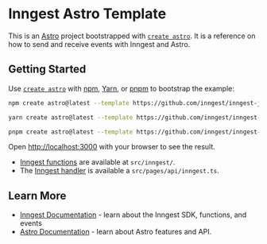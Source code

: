 # Inngest Astro Template

This is an [Astro](https://astro.build/) project bootstrapped with [`create astro`](https://docs.astro.build/en/install/auto/). It is a reference on how to send and receive events with Inngest and Astro.

## Getting Started

Use [`create astro`](https://docs.astro.build/en/install/auto/) with [npm](https://docs.npmjs.com/cli/init), [Yarn](https://yarnpkg.com/lang/en/docs/cli/create/), or [pnpm](https://pnpm.io) to bootstrap the example:

```bash
npm create astro@latest --template https://github.com/inngest/inngest-js/tree/main/examples/framework-astro inngest-astro
```

```bash
yarn create astro@latest --template https://github.com/inngest/inngest-js/tree/main/examples/framework-astro inngest-astro
```

```bash
pnpm create astro@latest --template https://github.com/inngest/inngest-js/tree/main/examples/framework-astro inngest-astro
```

Open [http://localhost:3000](http://localhost:3000/api/inngest) with your browser to see the result.

- [Inngest functions](https://www.inngest.com/docs/functions) are available at `src/inngest/`.
- The [Inngest handler](https://www.inngest.com/docs/sdk/serve) is available a `src/pages/api/inngest.ts`.

## Learn More

- [Inngest Documentation](https://www.inngest.com/docs) - learn about the Inngest SDK, functions, and events
- [Astro Documentation](https://docs.astro.build/en/getting-started/) - learn about Astro features and API.
